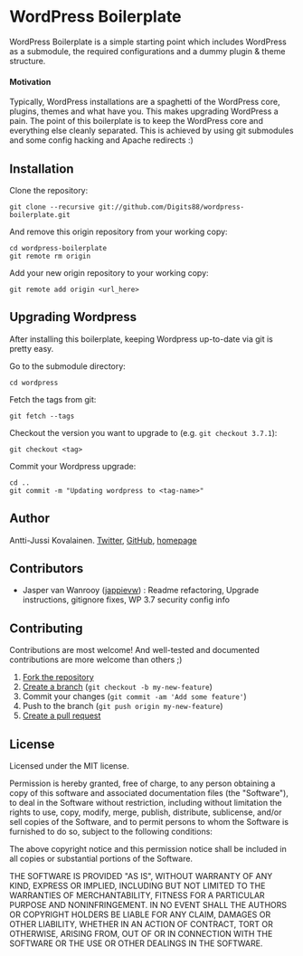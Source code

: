 WordPress Boilerplate
=====================

WordPress Boilerplate is a simple starting point which includes WordPress as a submodule, the required configurations and a dummy plugin &amp; theme structure.

#### Motivation

Typically, WordPress installations are a spaghetti of the WordPress core, plugins, themes and what have you. This makes upgrading WordPress a pain. The point of this boilerplate is to keep the WordPress core and everything else cleanly separated. This is achieved by using git submodules and some config hacking and Apache redirects :)

## Installation

Clone the repository:

    git clone --recursive git://github.com/Digits88/wordpress-boilerplate.git

And remove this origin repository from your working copy:

    cd wordpress-boilerplate
    git remote rm origin

Add your new origin repository to your working copy:

    git remote add origin <url_here>

## Upgrading Wordpress

After installing this boilerplate, keeping Wordpress up-to-date via git is
pretty easy.

Go to the submodule directory:

    cd wordpress

Fetch the tags from git:

    git fetch --tags

Checkout the version you want to upgrade to (e.g. `git checkout 3.7.1`):

    git checkout <tag>

Commit your Wordpress upgrade:

    cd ..
    git commit -m "Updating wordpress to <tag-name>"

## Author

Antti-Jussi Kovalainen. [Twitter](http://twitter.com/@darep), [GitHub](http://github.com/Darep), [homepage](http://ajk.fi/)

## Contributors

- Jasper van Wanrooy ([jappievw](https://github.com/jappievw)) : Readme refactoring, Upgrade instructions, gitignore fixes, WP 3.7 security config info

## Contributing

Contributions are most welcome! And well-tested and documented contributions are
more welcome than others ;)

1. [Fork the repository][fork]
2. [Create a branch][branch] (`git checkout -b my-new-feature`)
3. Commit your changes (`git commit -am 'Add some feature'`)
4. Push to the branch (`git push origin my-new-feature`)
5. [Create a pull request][pr]

## License

Licensed under the MIT license.

Permission is hereby granted, free of charge, to any person obtaining a copy of this software and associated documentation files (the "Software"), to deal in the Software without restriction, including without limitation the rights to use, copy, modify, merge, publish, distribute, sublicense, and/or sell copies of the Software, and to permit persons to whom the Software is furnished to do so, subject to the following conditions:

The above copyright notice and this permission notice shall be included in all copies or substantial portions of the Software.

THE SOFTWARE IS PROVIDED "AS IS", WITHOUT WARRANTY OF ANY KIND, EXPRESS OR IMPLIED, INCLUDING BUT NOT LIMITED TO THE WARRANTIES OF MERCHANTABILITY, FITNESS FOR A PARTICULAR PURPOSE AND NONINFRINGEMENT. IN NO EVENT SHALL THE AUTHORS OR COPYRIGHT HOLDERS BE LIABLE FOR ANY CLAIM, DAMAGES OR OTHER LIABILITY, WHETHER IN AN ACTION OF CONTRACT, TORT OR OTHERWISE, ARISING FROM, OUT OF OR IN CONNECTION WITH THE SOFTWARE OR THE USE OR OTHER DEALINGS IN THE SOFTWARE.

[fork]: http://help.github.com/fork-a-repo/
[branch]: http://learn.github.com/p/branching.html
[pr]: http://help.github.com/send-pull-requests/
